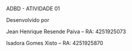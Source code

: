 ADBD - ATIVIDADE 01

Desenvolvido por

Jean Henrique Resende Paiva – RA: 4251925073

Isadora Gomes Xisto – RA: 4251925870


